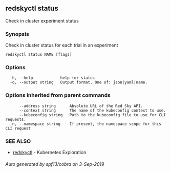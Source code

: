 ## redskyctl status

Check in cluster experiment status

### Synopsis

Check in cluster status for each trial in an experiment

```
redskyctl status NAME [flags]
```

### Options

```
  -h, --help            help for status
  -o, --output string   Output format. One of: json|yaml|name.
```

### Options inherited from parent commands

```
      --address string      Absolute URL of the Red Sky API.
      --context string      The name of the kubeconfig context to use.
      --kubeconfig string   Path to the kubeconfig file to use for CLI requests.
  -n, --namespace string    If present, the namespace scope for this CLI request
```

### SEE ALSO

* [redskyctl](redskyctl.md)	 - Kubernetes Exploration

###### Auto generated by spf13/cobra on 3-Sep-2019
